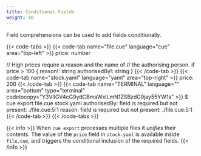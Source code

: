 ```yaml
---
title: Conditional Fields
weight: 40
---
```


Field comprehensions can be used to add fields conditionally.

{{< code-tabs >}}
{{< code-tab name="file.cue" language="cue" area="top-left" >}}
price: number

// High prices require a reason and the name of
// the authorising person.
if price > 100 {
	reason!:       string
	authorisedBy!: string
}
{{< /code-tab >}}
{{< code-tab name="stock.yaml" language="yaml" area="top-right" >}}
price: 200
{{< /code-tab >}}
{{< code-tab name="TERMINAL" language="" area="bottom" type="terminal" codetocopy="Y3VlIGV4cG9ydCBmaWxlLmN1ZSBzdG9jay55YW1s" >}}
$ cue export file.cue stock.yaml
authorisedBy: field is required but not present:
    ./file.cue:5:1
reason: field is required but not present:
    ./file.cue:5:1
{{< /code-tab >}}
{{< /code-tabs >}}

{{< info >}}
When `cue export` processes multiple files it *unifies* their contents.
The value of the `price` field in `stock.yaml` is available inside `file.cue`,
and triggers the conditional inclusion of the required fields.
{{< /info >}}
